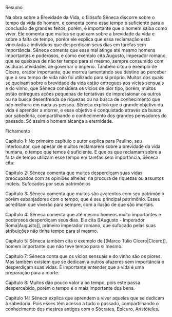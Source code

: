 Resumo

Na obra sobre a Brevidade da Vida, o filósofo Sêneca discorre sobre o tempo da vida do homem, e comenta como esse tempo é suficiente para a conclusão de grandes feitos, porém, é importante que o homem saiba como viver.
Ele comenta que muitos se queixam sobre a brevidade da vida e sobre a falta de tempo, porém ele explica que essa reclamação está vinculada a indivíduos que desperdiçam seus dias em tarefas sem importância.
Sêneca comenta que esse mal atinge até mesmo homens importantes e poderosos, e como exemplo cita Augusto, imperador romano, que se queixava de não ter tempo para si mesmo, sempre consumido com as duras atividades de governar o império. Também citou o exemplo de Cícero, orador importante, que morreu lamentando seu destino ao perceber que o seu tempo de vida não foi utilizado para si próprio.
Muitos dos quais se queixam sobre a brevidade da vida estão entregues aos vícios sensuais e do vinho, que Sêneca considera os vícios de pior tipo, porém, muitos estão entregues ações pequenas de tentativas de impressionar os outros ou na busca desenfreada de riquezas ou na busca de conhecimento que não melhora em nada as pessoa.
Sêneca explica que o grande objetivo da vida é aprender a morrer, e esse objetivo é conquistado através da busca por sabedoria, compartilhando o conhecimento dos grandes pensadores do passado. Só assim o homem alcança a eternidade.

Fichamento

Capítulo 1: No primeiro capítulo o autor explica para Paulino, seu interlocutor, que apesar de muitos reclamarem sobre a brevidade da vida humana, o tempo que temos é suficiente. E que os que reclamam sobre a falta de tempo utilizam esse tempo em tarefas sem importância. Sêneca cita:

Capítulo 2: Sêneca comenta que muitos desperdiçam suas vidas preocupados com as opiniões alheias, na procura de riquezas ou assuntos inúteis. Sufocados por seus patrimônios

Capítulo 3: Sêneca comenta que muitos são avarentos com seu patrimônio porém esbanjadores com o tempo, que é seu principal patrimônio. Esses acreditam que viverão para sempre, com a ilusão de que são imortais.

Capítulo 4: Sêneca comenta que até mesmo homens muito importantes e poderosos desperdiçam seus dias. Ele cita [[Augusto - Imperador Roma|Augusto]], primeiro imperador romano, que sufocado pelas suas atribuições não tinha tempo para si mesmo.

Capítulo 5: Sêneca também cita o exemplo de [[Marco Túlio Cícero|Cícero]], homem importante que não teve tempo para si mesmo.

Capítulo 7: Sêneca conta que os vícios sensuais e do vinho são os piores. Mas também existem que se dedicam a outros afazeres sem importância e desperdiçam suas vidas. É importante entender que a vida é uma preparação para a morte.

Capítulo 8: Muitos dão pouco valor a ao tempo, pois este passa despercebido, porém o tempo é o mais importante dos bens.

Capítulo 14: Sêneca explica que aprendem a viver aqueles que se dedicam à sabedoria. Pois esses têm acesso a todo o passado, compartilhando o conhecimento dos mestres antigos com o Sócrates, Epicuro, Aristóteles.







